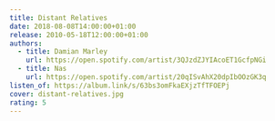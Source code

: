 ```yaml
---
title: Distant Relatives
date: 2018-08-08T14:00:00+01:00
release: 2010-05-18T12:00:00+01:00
authors:
  - title: Damian Marley
    url: https://open.spotify.com/artist/3QJzdZJYIAcoET1GcfpNGi
  - title: Nas
    url: https://open.spotify.com/artist/20qISvAhX20dpIbOOzGK3q
listen_of: https://album.link/s/63bs3omFkaEXjzTfTFOEPj
cover: distant-relatives.jpg
rating: 5
---
```

